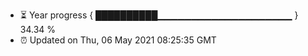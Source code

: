 - ⏳ Year progress { ██████████▁▁▁▁▁▁▁▁▁▁▁▁▁▁▁▁▁▁▁▁ } 34.34 %
- ⏰ Updated on Thu, 06 May 2021 08:25:35 GMT

